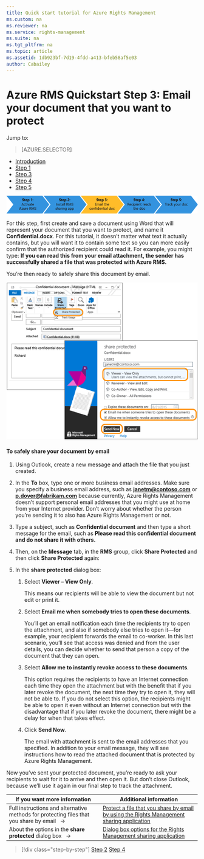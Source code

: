 ```yaml
---
title: Quick start tutorial for Azure Rights Management
ms.custom: na
ms.reviewer: na
ms.service: rights-management
ms.suite: na
ms.tgt_pltfrm: na
ms.topic: article
ms.assetid: 1db923bf-7d19-4fdd-a413-bfeb58af5e03
author: Cabailey
---
```

# Azure RMS Quickstart Step 3: Email your document that you want to protect

Jump to: 
> [AZURE.SELECTOR]
- [Introduction](rms-quickstart-intro.md)
- [Step 1](rms-quickstart-step1.md)
- [Step 3](rms-quickstart-step2.md)
- [Step 4](rms-quickstart-step4.md)
- [Step 5](rms-quickstart-step5.md)

![](../media/AzRMS_QuickStartSteps3.PNG)

For this step, first create and save a document using Word that will represent your document that you want to protect, and name it **Confidential.docx**. For this tutorial, it doesn’t matter what text it actually contains, but you will want it to contain some text so you can more easily confirm that the authorized recipient could read it. For example, you might type: **If you can read this from your email attachment, the sender has successfully shared a file that was protected with Azure RMS.**

You’re then ready to safely share this document by email.

![](../media/AzRMS_Tutorial_3_Screenshots.png)

#### To safely share your document by email

1.  Using Outlook, create a new message and attach the file that you just created.

2.  In the **To** box, type one or more business email addresses. Make sure you specify a business email address, such as **janetm@contoso.com** or **p.dover@fabrikam.com** because currently, Azure Rights Management doesn’t support personal email addresses that you might use at home from your Internet provider. Don’t worry about whether the person you’re sending it to also has Azure Rights Management or not.

3.  Type a subject, such as  **Confidential document** and then type a short message for the email, such as **Please read this confidential document and do not share it with others.**

4.  Then, on the **Message** tab, in the **RMS** group, click **Share Protected** and then click **Share Protected** again:

5.  In the **share protected** dialog box:

    1.  Select **Viewer – View Only**.

        This means our recipients will be able to view the document but not edit or print it.

    2.  Select **Email me when somebody tries to open these documents**.

        You’ll get an email notification each time the recipients try to open the attachment, and also if somebody else tries to open it—for example, your recipient forwards the email to co-worker. In this last scenario, you’ll see that access was denied and from the user details, you can decide whether to send that person a copy of the document that they can open.

    3.  Select **Allow me to instantly revoke access to these documents**.

        This option requires the recipients to have an Internet connection each time they open the attachment but with the benefit that if you later revoke the document, the next time they try to open it, they will not be able to. If you do not select this option, the recipients might be able to open it even without an Internet connection but with the disadvantage that if you later revoke the document, there might be a delay for when that takes effect.

    4.  Click **Send Now**.

        The email with attachment is sent to the email addresses that you specified. In addition to your email message, they will see instructions how to read the attached document that is protected by Azure Rights Management.

Now you’ve sent your protected document, you’re ready to ask your recipients to wait for it to arrive and then open it. But don’t close Outlook, because we’ll use it again in our final step to track the attachment.

|If you want more information|Additional information|
|--------------------------------|--------------------------|
|Full instructions and alternative methods for protecting files that you share by email   →|[Protect a file that you share by email by using the Rights Management sharing application](https://technet.microsoft.com/library/dn574735.aspx)|
|About the options in the **share protected** dialog box   →|[Dialog box options for the Rights Management sharing application](https://technet.microsoft.com/library/dn574738.aspx)|

>[!div class="step-by-step"]
[Step 2](rms-quickstart-step2.md)
[Step 4](rms-quickstart-step4.md)